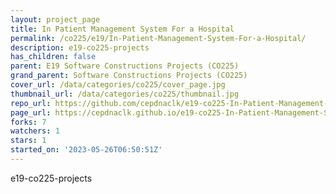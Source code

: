 ```yaml
---
layout: project_page
title: In Patient Management System For a Hospital
permalink: /co225/e19/In-Patient-Management-System-For-a-Hospital/
description: e19-co225-projects
has_children: false
parent: E19 Software Constructions Projects (CO225)
grand_parent: Software Constructions Projects (CO225)
cover_url: /data/categories/co225/cover_page.jpg
thumbnail_url: /data/categories/co225/thumbnail.jpg
repo_url: https://github.com/cepdnaclk/e19-co225-In-Patient-Management-System-For-a-Hospital
page_url: https://cepdnaclk.github.io/e19-co225-In-Patient-Management-System-For-a-Hospital
forks: 7
watchers: 1
stars: 1
started_on: '2023-05-26T06:50:51Z'
---
```


e19-co225-projects